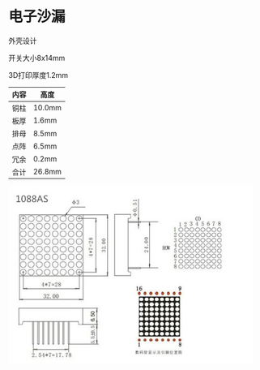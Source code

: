 # 电子沙漏

外壳设计

开关大小8x14mm

3D打印厚度1.2mm

| 内容 | 高度   |
| ---- | ------ |
| 铜柱 | 10.0mm |
| 板厚 | 1.6mm  |
| 排母 | 8.5mm  |
| 点阵 | 6.5mm  |
| 冗余 | 0.2mm  |
| 合计 | 26.8mm |



![LED点阵](https://raw.githubusercontent.com/MaxDYi/PicGo/main/202401081244703.jpg)
